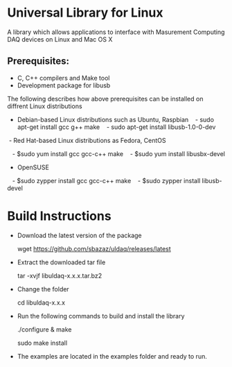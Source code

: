 # Universal Library for Linux
A library which allows applications to interface with Masurement Computing DAQ devices on Linux and Mac OS X
 
Prerequisites:
---------------

  - C, C++ compilers and Make tool
  - Development package for libusb
  
  The following describes how above prerequisites can be installed on diffrent Linux distributions
  
  - Debian-based Linux distributions such as Ubuntu, Raspbian
    - sudo apt-get install gcc g++ make
    - sudo apt-get install libusb-1.0-0-dev

  - Red Hat-based Linux distributions as Fedora, CentOS
  
    - $sudo yum install gcc gcc-c++ make
    - $sudo yum install libusbx-devel
    
  - OpenSUSE 
  
    - $sudo zypper install gcc gcc-c++ make
    - $sudo zypper install libusb-devel

Build Instructions
===================

- Download the latest version of the package

  wget https://github.com/sbazaz/uldaq/releases/latest
  
- Extract the downloaded tar file
  
  tar -xvjf libuldaq-x.x.x.tar.bz2
  
- Change the folder
  
  cd libuldaq-x.x.x
  
- Run the following commands to build and install the library

   ./configure & make
  
   sudo make install
  
- The examples are located in the examples folder and ready to run.
  
  
